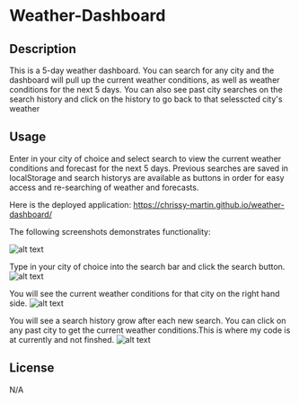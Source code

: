 # Weather-Dashboard

## Description
This is a 5-day weather dashboard. You can search for any city and the dashboard will pull up the current weather conditions, as well as weather conditions for the next 5 days. You can also see past city searches on the search history and click on the history to go back to that selesscted city's weather

## Usage

Enter in your city of choice and select search to view the current weather conditions and forecast for the next 5 days. Previous searches are saved in localStorage and search historys are available as buttons in order for easy access and re-searching of weather and forecasts.

Here is the deployed application: https://chrissy-martin.github.io/weather-dashboard/

The following screenshots demonstrates functionality:

![alt text](./assets/screenshots/ss1.png)

Type in your city of choice into the search bar and click the search button.
![alt text](./assets/screenshots/ss2.png)

You will see the current weather conditions for that city on the right hand side.
![alt text](./assets/screenshots/ss3.png)

You will see a search history grow after each new search. You can click on any past city to get the current weather conditions.This is where my code is at currently and not finshed. 
![alt text](./assets/screenshots/ss4.png)


## License

N/A


